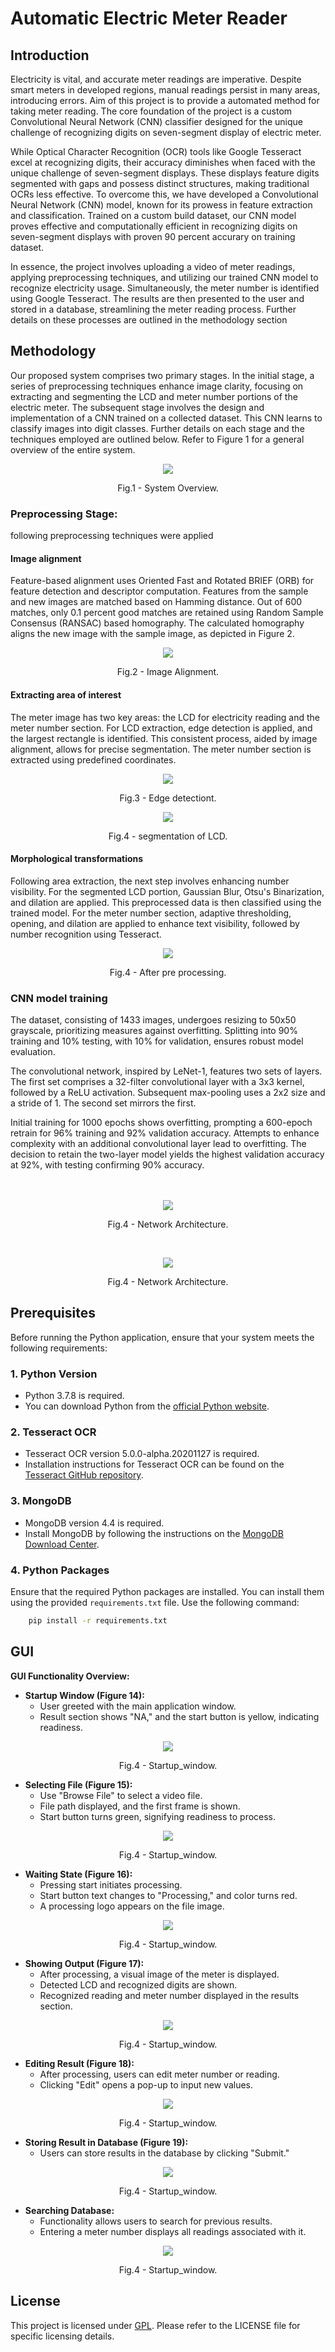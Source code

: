 # Automatic Electric Meter Reader

## Introduction

Electricity is vital, and accurate meter readings are imperative. Despite smart meters in developed regions, manual readings persist in many areas, introducing errors. Aim of this project is to provide a automated method for taking meter reading. The core foundation of the project is a custom Convolutional Neural Network (CNN) classifier designed for the unique challenge of recognizing digits on seven-segment display of electric meter.

While Optical Character Recognition (OCR) tools like Google Tesseract excel at recognizing digits, their accuracy diminishes when faced with the unique challenge of seven-segment displays. These displays feature digits segmented with gaps and possess distinct structures, making traditional OCRs less effective. To overcome this, we have developed a Convolutional Neural Network (CNN) model, known for its prowess in feature extraction and classification. Trained on a custom build dataset, our CNN model proves effective and computationally efficient in recognizing digits on seven-segment displays with proven 90 percent accurary on training dataset.

In essence, the project involves uploading a video of meter readings, applying preprocessing techniques, and utilizing our trained CNN model to recognize electricity usage. Simultaneously, the meter number is identified using Google Tesseract. The results are then presented to the user and stored in a database, streamlining the meter reading process. Further details on these processes are outlined in the methodology section



## Methodology

Our proposed system comprises two primary stages. In the initial stage, a series of preprocessing techniques enhance image clarity, focusing on extracting and segmenting the LCD and meter number portions of the electric meter. The subsequent stage involves the design and implementation of a CNN trained on a collected dataset. This CNN learns to classify images into digit classes. Further details on each stage and the techniques employed are outlined below. Refer to Figure 1 for a general overview of the entire system.

<p align="center">
  <img  src="GitAssets/system_overview.jpg">
   <figcaption style="text-align: center"> Fig.1 - System Overview.</figcaption>
</p>

### Preprocessing Stage:
following preprocessing techniques were applied 

#### Image alignment
Feature-based alignment uses Oriented Fast and Rotated BRIEF (ORB) for feature detection and descriptor computation. Features from the sample and new images are matched based on Hamming distance. Out of 600 matches, only 0.1 percent good matches are retained using Random Sample Consensus (RANSAC) based homography. The calculated homography aligns the new image with the sample image, as depicted in Figure 2.


<p align="center">
  <img  src="GitAssets/feature_matching_alignment.jpg">
   <figcaption style="text-align: center"> Fig.2 - Image Alignment.</figcaption>
</p>

#### Extracting area of interest
The meter image has two key areas: the LCD for electricity reading and the meter number section. For LCD extraction, edge detection is applied, and the largest rectangle is identified. This consistent process, aided by image alignment, allows for precise segmentation. The meter number section is extracted using predefined coordinates.

<p align="center">
  <img  src="GitAssets/edge_detection.png">
   <figcaption style="text-align: center"> Fig.3 - Edge detectiont.</figcaption>
</p>

<p align="center">
  <img  src="GitAssets/segmentation_of_lcd.png">
   <figcaption style="text-align: center"> Fig.4 - segmentation of LCD.</figcaption>
</p>

#### Morphological transformations
Following area extraction, the next step involves enhancing number visibility. For the segmented LCD portion, Gaussian Blur, Otsu's Binarization, and dilation are applied. This preprocessed data is then classified using the trained model. For the meter number section, adaptive thresholding, opening, and dilation are applied to enhance text visibility, followed by number recognition using Tesseract.

<p align="center">
  <img  src="GitAssets/after_pre_processing.png">
   <figcaption style="text-align: center"> Fig.4 - After pre processing.</figcaption>
</p>

### CNN model training
The dataset, consisting of 1433 images, undergoes resizing to 50x50 grayscale, prioritizing measures against overfitting. Splitting into 90% training and 10% testing, with 10% for validation, ensures robust model evaluation.

The convolutional network, inspired by LeNet-1, features two sets of layers. The first set comprises a 32-filter convolutional layer with a 3x3 kernel, followed by a ReLU activation. Subsequent max-pooling uses a 2x2 size and a stride of 1. The second set mirrors the first.

Initial training for 1000 epochs shows overfitting, prompting a 600-epoch retrain for 96% training and 92% validation accuracy. Attempts to enhance complexity with an additional convolutional layer lead to overfitting. The decision to retain the two-layer model yields the highest validation accuracy at 92%, with testing confirming 90% accuracy.
<br><br><br>


<p align="center">
  <img  src="GitAssets/network_architecture.png">
   <figcaption style="text-align: center"> Fig.4 - Network Architecture.</figcaption>
</p>
<br>

<p align="center">
  <img  src="GitAssets/training_and_validation_accuracy_graph.jpg">
   <figcaption style="text-align: center"> Fig.4 - Network Architecture.</figcaption>
</p>

## Prerequisites

Before running the Python application, ensure that your system meets the following requirements:

### 1. Python Version

- Python 3.7.8 is required.
- You can download Python from the [official Python website](https://www.python.org/downloads/release).

### 2. Tesseract OCR

- Tesseract OCR version 5.0.0-alpha.20201127 is required.
- Installation instructions for Tesseract OCR can be found on the [Tesseract GitHub repository](https://github.com/tesseract-ocr/tesseract).

### 3. MongoDB

- MongoDB version 4.4 is required.
- Install MongoDB by following the instructions on the [MongoDB Download Center](https://www.mongodb.com/try/download/community).

### 4. Python Packages

Ensure that the required Python packages are installed. You can install them using the provided `requirements.txt` file. Use the following command:

```bash
    pip install -r requirements.txt
```


## GUI 
**GUI Functionality Overview:**

- **Startup Window (Figure 14):**
  - User greeted with the main application window.
  - Result section shows "NA," and the start button is yellow, indicating readiness.

<p align="center">
  <img  src="GitAssets/Startup_window.png">
   <figcaption style="text-align: center"> Fig.4 - Startup_window.</figcaption>
</p>

- **Selecting File (Figure 15):**
  - Use "Browse File" to select a video file.
  - File path displayed, and the first frame is shown.
  - Start button turns green, signifying readiness to process.

<p align="center">
  <img  src="GitAssets/after_selecting_file.jpg">
   <figcaption style="text-align: center"> Fig.4 - Startup_window.</figcaption>
</p>

- **Waiting State (Figure 16):**
  - Pressing start initiates processing.
  - Start button text changes to "Processing," and color turns red.
  - A processing logo appears on the file image.

<p align="center">
  <img  src="GitAssets/processing_state.jpg">
   <figcaption style="text-align: center"> Fig.4 - Startup_window.</figcaption>
</p>

- **Showing Output (Figure 17):**
  - After processing, a visual image of the meter is displayed.
  - Detected LCD and recognized digits are shown.
  - Recognized reading and meter number displayed in the results section.

<p align="center">
  <img  src="GitAssets/window_showing_output..jpg">
   <figcaption style="text-align: center"> Fig.4 - Startup_window.</figcaption>
</p>

- **Editing Result (Figure 18):**
  - After processing, users can edit meter number or reading.
  - Clicking "Edit" opens a pop-up to input new values.

<p align="center">
  <img  src="GitAssets/modifiying_recognize_values manually..jpg">
   <figcaption style="text-align: center"> Fig.4 - Startup_window.</figcaption>
</p>

- **Storing Result in Database (Figure 19):**
  - Users can store results in the database by clicking "Submit."

<p align="center">
  <img  src="GitAssets/storing_results_in_database.jpg">
   <figcaption style="text-align: center"> Fig.4 - Startup_window.</figcaption>
</p>

- **Searching Database:**
  - Functionality allows users to search for previous results.
  - Entering a meter number displays all readings associated with it.

<p align="center">
  <img  src="GitAssets/seaching_database.jpg">
   <figcaption style="text-align: center"> Fig.4 - Startup_window.</figcaption>
</p>

## License

This project is licensed under [GPL](LICENSE). Please refer to the LICENSE file for specific licensing details.
